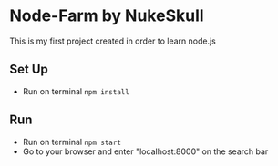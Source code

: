 # Node-Farm by NukeSkull

This is my first project created in order to learn node.js

## Set Up
- Run on terminal `npm install`

## Run
- Run on terminal `npm start`
- Go to your browser and enter "localhost:8000" on the search bar
